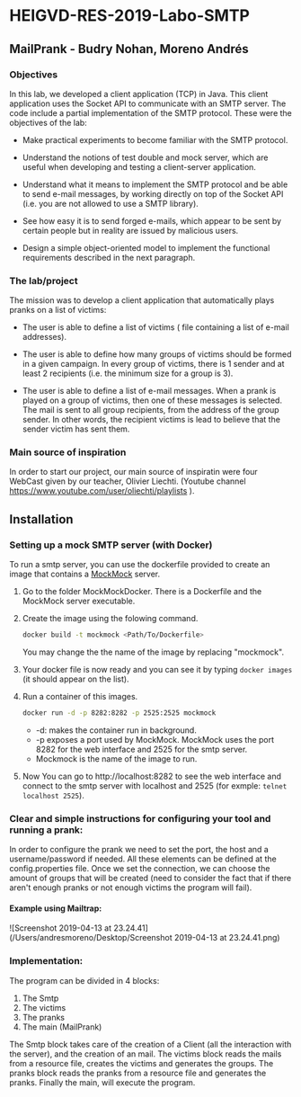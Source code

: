 # HEIGVD-RES-2019-Labo-SMTP
## MailPrank - Budry Nohan, Moreno Andrés
### Objectives
In this lab, we developed a client application (TCP) in Java. This client application uses the Socket API to communicate with an SMTP server. The code include a partial implementation of the SMTP protocol. These were the objectives of the lab:

- Make practical experiments to become familiar with the SMTP protocol. 

- Understand the notions of test double and mock server, which are useful when developing and testing a client-server application.

- Understand what it means to implement the SMTP protocol and be able to send e-mail messages, by working directly on top of the Socket API (i.e. you are not allowed to use a SMTP library).

- See how easy it is to send forged e-mails, which appear to be sent by certain people but in reality are issued by malicious users.

- Design a simple object-oriented model to implement the functional requirements described in the next paragraph.

### The lab/project

The mission was to develop a client application that automatically plays pranks on a list of victims:

- The user is able to define a list of victims ( file containing a list of e-mail addresses).

- The user is able to define how many groups of victims should be formed in a given campaign. In every group of victims, there is 1 sender and at least 2 recipients (i.e. the minimum size for a group is 3).

- The user is able to define a list of e-mail messages. When a prank is played on a group of victims, then one of these messages is selected. The mail is sent to all group recipients, from the address of the group sender. In other words, the recipient victims is lead to believe that the sender victim has sent them.

### Main source of inspiration

In order to start our project, our main source of inspiratin were four WebCast given by our teacher, Olivier Liechti. (Youtube channel https://www.youtube.com/user/oliechti/playlists ).



## Installation
### Setting up a mock SMTP server (with Docker)
To run a smtp server, you can use the dockerfile provided to create an image that contains a [MockMock](https://github.com/tweakers/MockMock) server.

1. Go to the folder MockMockDocker. There is a Dockerfile and the MockMock server executable.

2. Create the image using the folowing command.

   ```bash
   docker build -t mockmock <Path/To/Dockerfile>
   ```

   You may change the the name of the image by replacing "mockmock".

3. Your docker file is now ready and you can see it by typing `docker images` (it should appear on the list).

4. Run a container of this images.

   ```bash
   docker run -d -p 8282:8282 -p 2525:2525 mockmock
   ```

   - -d: makes the container run in background.
   - -p exposes a port used by MockMock. MockMock uses the port 8282 for the web interface and 2525 for the smtp server.
   - Mockmock is the name of the image to run.

5. Now You can go to http://localhost:8282 to see the web interface and connect to the smtp server with localhost and 2525 (for exmple: `telnet localhost 2525`).

### Clear and simple instructions for configuring your tool and running a prank:

In order to configure the prank we need to set the port, the host and a username/password if needed. All these elements can be defined at the config.properties file.  Once we set the connection, we can choose the amount of groups that will be created (need to consider the fact that if there aren't enough pranks or not enough victims the program will fail). 

#### Example using Mailtrap:

![Screenshot 2019-04-13 at 23.24.41](/Users/andresmoreno/Desktop/Screenshot 2019-04-13 at 23.24.41.png)



### Implementation:

The program can be divided in 4 blocks:

1. The Smtp
2. The victims
3. The pranks
4. The main (MailPrank)



The Smtp block takes care of the creation of a Client (all the interaction with the server), and the creation of an mail. The victims block reads the mails from a resource file, creates the victims and generates the groups. The pranks block reads the pranks from a resource file and generates the pranks. Finally the main, will execute the program.









